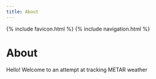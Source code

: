 ```yaml
---
title: About
---
```

{% include favicon.html %}
{% include navigation.html %}
# About

Hello! Welcome to an attempt at tracking METAR weather
